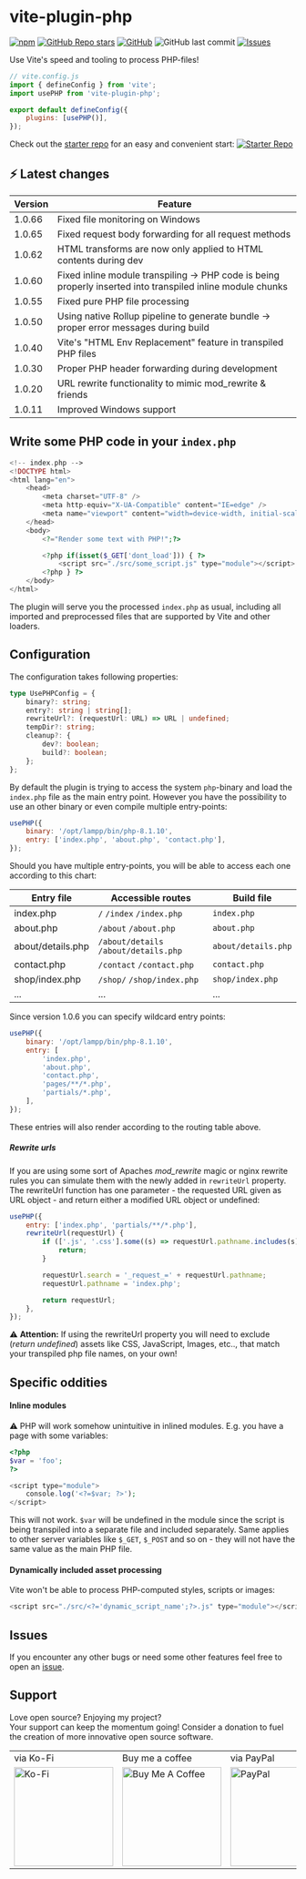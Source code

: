 # vite-plugin-php

[![npm](https://img.shields.io/npm/dt/vite-plugin-php?style=for-the-badge)](https://www.npmjs.com/package/vite-plugin-php) [![GitHub Repo stars](https://img.shields.io/github/stars/donnikitos/vite-plugin-php?label=GitHub%20Stars&style=for-the-badge)](https://github.com/donnikitos/vite-plugin-php) [![GitHub](https://img.shields.io/github/license/donnikitos/vite-plugin-php?color=blue&style=for-the-badge)](https://github.com/donnikitos/vite-plugin-php/blob/master/LICENSE)
![GitHub last commit](https://img.shields.io/github/last-commit/donnikitos/vite-plugin-php?style=for-the-badge) [![Issues](https://img.shields.io/github/issues/donnikitos/vite-plugin-php?style=for-the-badge)](https://github.com/donnikitos/vite-plugin-php/issues)

Use Vite's speed and tooling to process PHP-files!

```js
// vite.config.js
import { defineConfig } from 'vite';
import usePHP from 'vite-plugin-php';

export default defineConfig({
	plugins: [usePHP()],
});
```

Check out the [starter repo](https://github.com/nititech/php-vite-starter) for an easy and convenient start:
<a href="https://github.com/nititech/php-vite-starter" target="_blank"><img src="https://nititech.de/kosmo-starter-button.png" alt="Starter Repo"></a>

## ⚡ Latest changes

| Version | Feature                                                                                                     |
| ------- | ----------------------------------------------------------------------------------------------------------- |
| 1.0.66  | Fixed file monitoring on Windows                                                                            |
| 1.0.65  | Fixed request body forwarding for all request methods                                                       |
| 1.0.62  | HTML transforms are now only applied to HTML contents during dev                                            |
| 1.0.60  | Fixed inline module transpiling -> PHP code is being properly inserted into transpiled inline module chunks |
| 1.0.55  | Fixed pure PHP file processing                                                                              |
| 1.0.50  | Using native Rollup pipeline to generate bundle -> proper error messages during build                       |
| 1.0.40  | Vite's "HTML Env Replacement" feature in transpiled PHP files                                               |
| 1.0.30  | Proper PHP header forwarding during development                                                             |
| 1.0.20  | URL rewrite functionality to mimic mod_rewrite & friends                                                    |
| 1.0.11  | Improved Windows support                                                                                    |

## Write some PHP code in your `index.php`

```php
<!-- index.php -->
<!DOCTYPE html>
<html lang="en">
	<head>
		<meta charset="UTF-8" />
		<meta http-equiv="X-UA-Compatible" content="IE=edge" />
		<meta name="viewport" content="width=device-width, initial-scale=1.0" />
	</head>
	<body>
		<?="Render some text with PHP!";?>

		<?php if(isset($_GET['dont_load'])) { ?>
			<script src="./src/some_script.js" type="module"></script>
		<?php } ?>
	</body>
</html>
```

The plugin will serve you the processed `index.php` as usual, including all imported and preprocessed files that are supported by Vite and other loaders.

## Configuration

The configuration takes following properties:

```ts
type UsePHPConfig = {
	binary?: string;
	entry?: string | string[];
	rewriteUrl?: (requestUrl: URL) => URL | undefined;
	tempDir?: string;
	cleanup?: {
		dev?: boolean;
		build?: boolean;
	};
};
```

By default the plugin is trying to access the system `php`-binary and load the `index.php` file as the main entry point.
However you have the possibility to use an other binary or even compile multiple entry-points:

```js
usePHP({
	binary: '/opt/lampp/bin/php-8.1.10',
	entry: ['index.php', 'about.php', 'contact.php'],
});
```

Should you have multiple entry-points, you will be able to access each one according to this chart:

| Entry file        | Accessible routes                     | Build file          |
| ----------------- | ------------------------------------- | ------------------- |
| index.php         | `/` `/index` `/index.php`             | `index.php`         |
| about.php         | `/about` `/about.php`                 | `about.php`         |
| about/details.php | `/about/details` `/about/details.php` | `about/details.php` |
| contact.php       | `/contact` `/contact.php`             | `contact.php`       |
| shop/index.php    | `/shop/` `/shop/index.php`            | `shop/index.php`    |
| ...               | ...                                   | ...                 |

Since version 1.0.6 you can specify wildcard entry points:

```js
usePHP({
	binary: '/opt/lampp/bin/php-8.1.10',
	entry: [
		'index.php',
		'about.php',
		'contact.php',
		'pages/**/*.php',
		'partials/*.php',
	],
});
```

These entries will also render according to the routing table above.

##### Rewrite urls

If you are using some sort of Apaches _mod_rewrite_ magic or nginx rewrite rules you can simulate them with the newly added in `rewriteUrl` property.
The rewriteUrl function has one parameter - the requested URL given as URL object - and return either a modified URL object or undefined:

```js
usePHP({
	entry: ['index.php', 'partials/**/*.php'],
	rewriteUrl(requestUrl) {
		if (['.js', '.css'].some((s) => requestUrl.pathname.includes(s))) {
			return;
		}

		requestUrl.search = '_request_=' + requestUrl.pathname;
		requestUrl.pathname = 'index.php';

		return requestUrl;
	},
});
```

⚠️ **Attention:** If using the rewriteUrl property you will need to exclude (_return undefined_) assets like CSS, JavaScript, Images, etc.., that match your transpiled php file names, on your own!

## Specific oddities

#### Inline modules

⚠️ PHP will work somehow unintuitive in inlined modules.
E.g. you have a page with some variables:

```php
<?php
$var = 'foo';
?>

<script type="module">
	console.log('<?=$var; ?>');
</script>
```

This will not work. `$var` will be undefined in the module since the script is being transpiled into a separate file and included separately.
Same applies to other server variables like `$_GET`, `$_POST` and so on - they will not have the same value as the main PHP file.

#### Dynamically included asset processing

Vite won't be able to process PHP-computed styles, scripts or images:

```php
<script src="./src/<?='dynamic_script_name';?>.js" type="module"></script>
```

## Issues

If you encounter any other bugs or need some other features feel free to open an [issue](https://github.com/donnikitos/vite-plugin-php/issues).

## Support

Love open source? Enjoying my project?\
Your support can keep the momentum going! Consider a donation to fuel the creation of more innovative open source software.

<table>
	<tr>
		<td>
			via Ko-Fi
		</td>
		<td>
			Buy me a coffee
		</td>
		<td>
			via PayPal
		</td>
	</tr>
	<tr>
		<td>
			<a href="https://ko-fi.com/Y8Y2ALMG" target="_blank"><img src="https://ko-fi.com/img/githubbutton_sm.svg" alt="Ko-Fi" width="174"></a>
		</td>
		<td>
			<a href="https://www.buymeacoffee.com/donnikitos" target="_blank"><img src="https://nititech.de/donate-buymeacoffee.png" alt="Buy Me A Coffee" width="174"></a>
		</td>
		<td>
			<a href="https://www.paypal.com/donate/?hosted_button_id=EPXZPRTR7JHDW" target="_blank"><img src="https://nititech.de/donate-paypal.png" alt="PayPal" width="174"></a>
		</td>
	</tr>
</table>
